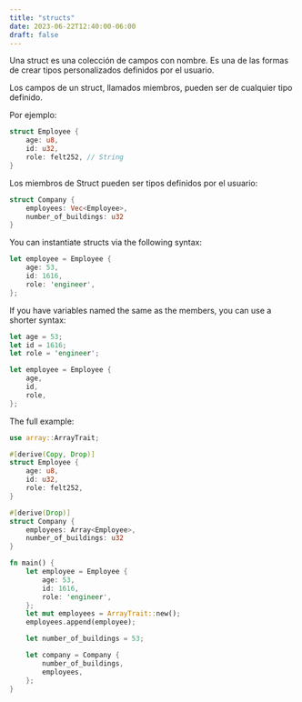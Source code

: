 ```yaml
---
title: "structs"
date: 2023-06-22T12:40:00-06:00
draft: false
---
```


Una struct es una colección de campos con nombre. Es una de las formas de crear tipos personalizados definidos por el usuario.

Los campos de un struct, llamados miembros, pueden ser de cualquier tipo definido.

Por ejemplo:

```rust {.codebox}
struct Employee {
    age: u8,
    id: u32,
    role: felt252, // String
}
```

Los miembros de Struct pueden ser tipos definidos por el usuario:

```rust {.codebox}
struct Company {
    employees: Vec<Employee>,
    number_of_buildings: u32
}
```

You can instantiate structs via the following syntax:

```rust {.codebox}
let employee = Employee {
    age: 53,
    id: 1616,
    role: 'engineer',
};
```

If you have variables named the same as the members, you can use a shorter syntax:

```rust {.codebox}
let age = 53;
let id = 1616;
let role = 'engineer';

let employee = Employee {
    age,
    id,
    role,
};
```

The full example:

```rust {.codebox}
use array::ArrayTrait;

#[derive(Copy, Drop)]
struct Employee {
    age: u8,
    id: u32,
    role: felt252,
}

#[derive(Drop)]
struct Company {
    employees: Array<Employee>,
    number_of_buildings: u32
}

fn main() {
    let employee = Employee {
        age: 53,
        id: 1616,
        role: 'engineer',
    };
    let mut employees = ArrayTrait::new();
    employees.append(employee);

    let number_of_buildings = 53;

    let company = Company {
        number_of_buildings,
        employees,
    };
}
```
